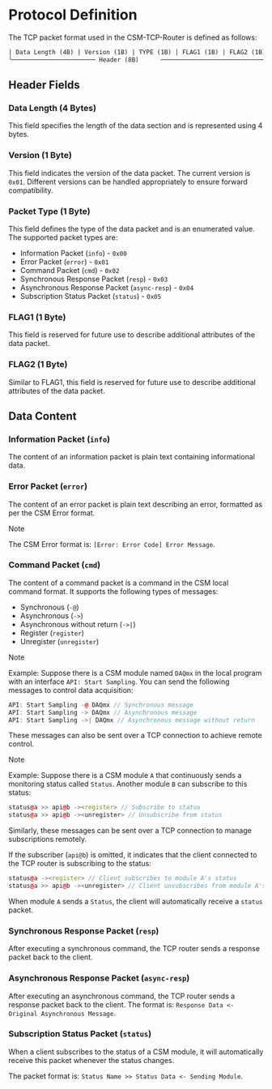 # Protocol Definition

The TCP packet format used in the CSM-TCP-Router is defined as follows:

``` txt
| Data Length (4B) | Version (1B) | TYPE (1B) | FLAG1 (1B) | FLAG2 (1B) |      Text Data          |
╰─────────────────────── Header (8B)      ──────────────────────────────╯╰─── Data Length Range ──╯
```

## Header Fields

### Data Length (4 Bytes)

This field specifies the length of the data section and is represented using 4 bytes.

### Version (1 Byte)

This field indicates the version of the data packet. The current version is `0x01`. Different versions can be handled appropriately to ensure forward compatibility.

### Packet Type (1 Byte)

This field defines the type of the data packet and is an enumerated value. The supported packet types are:

- Information Packet (`info`) - `0x00`
- Error Packet (`error`) - `0x01`
- Command Packet (`cmd`) - `0x02`
- Synchronous Response Packet (`resp`) - `0x03`
- Asynchronous Response Packet (`async-resp`) - `0x04`
- Subscription Status Packet (`status`) - `0x05`

### FLAG1 (1 Byte)

This field is reserved for future use to describe additional attributes of the data packet.

### FLAG2 (1 Byte)

Similar to FLAG1, this field is reserved for future use to describe additional attributes of the data packet.

## Data Content

### Information Packet (`info`)

The content of an information packet is plain text containing informational data.

### Error Packet (`error`)

The content of an error packet is plain text describing an error, formatted as per the CSM Error format.

> [!NOTE]
> The CSM Error format is: `[Error: Error Code] Error Message`.

### Command Packet (`cmd`)

The content of a command packet is a command in the CSM local command format. It supports the following types of messages:

- Synchronous (`-@`)
- Asynchronous (`->`)
- Asynchronous without return (`->|`)
- Register (`register`)
- Unregister (`unregister`)

> [!NOTE]
> Example: Suppose there is a CSM module named `DAQmx` in the local program with an interface `API: Start Sampling`. You can send the following messages to control data acquisition:
>
> ``` c++
> API: Start Sampling -@ DAQmx // Synchronous message
> API: Start Sampling -> DAQmx // Asynchronous message
> API: Start Sampling ->| DAQmx // Asynchronous message without return
> ```
>
> These messages can also be sent over a TCP connection to achieve remote control.

> [!NOTE]
> Example: Suppose there is a CSM module `A` that continuously sends a monitoring status called `Status`. Another module `B` can subscribe to this status:
>
> ``` c++
> status@a >> api@b -><register> // Subscribe to status
> status@a >> api@b -><unregister> // Unsubscribe from status
> ```
>
> Similarly, these messages can be sent over a TCP connection to manage subscriptions remotely.
>
> If the subscriber (`api@b`) is omitted, it indicates that the client connected to the TCP router is subscribing to the status:
>
> ``` c++
> status@a -><register> // Client subscribes to module A's status
> status@a >> api@b -><unregister> // Client unsubscribes from module A's status
> ```
>
> When module `A` sends a `Status`, the client will automatically receive a `status` packet.

### Synchronous Response Packet (`resp`)

After executing a synchronous command, the TCP router sends a response packet back to the client.

### Asynchronous Response Packet (`async-resp`)

After executing an asynchronous command, the TCP router sends a response packet back to the client. The format is: `Response Data <- Original Asynchronous Message`.

### Subscription Status Packet (`status`)

When a client subscribes to the status of a CSM module, it will automatically receive this packet whenever the status changes.

The packet format is: `Status Name >> Status Data <- Sending Module`.
